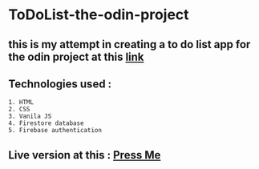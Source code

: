# ToDoList-the-odin-project

## this is my attempt in creating a to do list app for the odin project at this <a href="https://www.theodinproject.com/paths/full-stack-javascript/courses/javascript/lessons/todo-list">link</a>

## Technologies used :

    1. HTML
    2. CSS
    3. Vanila JS
    4. Firestore database
    5. Firebase authentication

## Live version at this : <a href="https://productive-hero.web.app/">Press Me</a>
